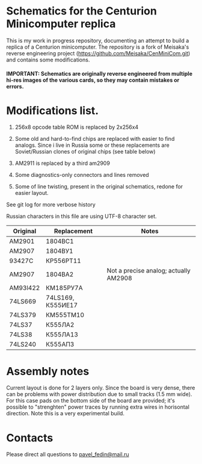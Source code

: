 # Schematics for the Centurion Minicomputer replica

This is my work in progress repository, documenting an attempt to build a replica of a
Centurion minicomputer. The repository is a fork of Meisaka's reverse engineering project
(https://github.com/Meisaka/CenMiniCom.git) and contains some modifications.

#### IMPORTANT: Schematics are originally reverse engineered from multiple hi-res images of the various cards, so they may contain mistakes or errors.

# Modifications list.

1. 256x8 opcode table ROM is replaced by 2x256x4

2. Some old and hard-to-find chips are replaced with easier to find analogs.
Since i live in Russia some or these replacements are Soviet/Russian clones of
original chips (see table below)

3. AM2911 is replaced by a third am2909

4. Some diagnostics-only connectors and lines removed

5. Some of line twisting, present in the original schematics, redone for easier layout.

See git log for more verbose history

Russian characters in this file are using UTF-8 character set.

|Original       |Replacement            |Notes
|---------------|-----------------------|---------------------------------------|
|AM2901		|1804ВС1		|					|
|AM2907		|1804ВУ1		|					|
|93427C		|КР556РТ11		|					|
|AM2907		|1804BA2		|Not a precise analog; actually AM2908	|
|AM93l422	|КМ185РУ7А		|					|
|74LS669	|74LS169, К555ИЕ17	|					|
|74LS379	|КМ555ТМ10		|					|
|74LS37		|К555ЛА2		|					|
|74LS38		|К555ЛА13		|					|
|74LS240	|К555АП3		|					|

# Assembly notes

Current layout is done for 2 layers only. Since the board is very dense, there can be problems with
power distribution due to small tracks (1.5 mm wide). For this case pads on the bottom side of the
board are provided; it's possible to "strenghten" power traces by running extra wires in horisontal
direction. Note this is a very experimental build.

# Contacts

Please direct all questions to pavel_fedin@mail.ru
